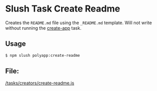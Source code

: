 

<!-- Start tasks/creators/create-readme.js -->

# Slush Task Create Readme

Creates the `README.md` file using the `_README.md` template. Will not write without running the [create-app](./create-app.md) task.

## Usage

```bash
$ npm slush polyapp:create-readme
```

## File:
[/tasks/creators/create-readme.js](../../../tasks/creators/create-readme.js)

<!-- End tasks/creators/create-readme.js -->

